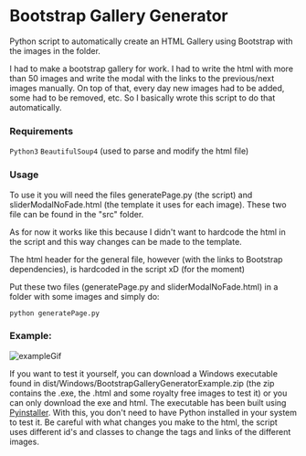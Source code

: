 # Bootstrap Gallery Generator
Python script to automatically create an HTML Gallery using Bootstrap with the images in the folder.

I had to make a bootstrap gallery for work. I had to write the html with more than 50 images and write the modal with the links to the previous/next images manually. On top of that, every day new images had to be added, some had to be removed, etc. So I basically wrote this script to do that automatically.

### Requirements

```Python3```
```BeautifulSoup4``` (used to parse and modify the html file)

### Usage

To use it you will need the files generatePage.py (the script) and sliderModalNoFade.html (the template it uses for each image). These two file can be found in the "src" folder. 

As for now it works like this because I didn't want to hardcode the html in the script and this way changes can be made to the template. 

The html header for the general file, however (with the links to Bootstrap dependencies), is hardcoded in the script xD (for the moment)

Put these two files (generatePage.py and sliderModalNoFade.html) in a folder with some images and simply do:

```python generatePage.py```

### Example:

![exampleGif](https://github.com/mbdavid2/BootsrapGalleryGenerator/raw/master/documentation/example.gif)

If you want to test it yourself, you can download a Windows executable found in dist/Windows/BootstrapGalleryGeneratorExample.zip (the zip contains the .exe, the .html and some royalty free images to test it) or you can only download the exe and html. The executable has been built using [Pyinstaller](https://www.pyinstaller.org/). With this, you don't need to have Python installed in your system to test it. Be careful with what changes you make to the html, the script uses different id's and classes to change the tags and links of the different images.



